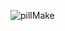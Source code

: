 

![pillMake](https://github.com/poojahooda22/makepill-redesign/assets/91055527/22d24fd2-6624-483c-a331-8d755be63d6a)
